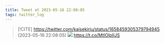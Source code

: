 ```yaml
---
title: Tweet at 2023-05-16 22:08:05
tags: twitter_log
---
```


> [!CITE] https://twitter.com/kaisekiriu/status/1658459305379794945 (2023-05-16 22:08:05)
> ![](https://twitter.com/kaisekiriu/status/1658459305379794945)
> https://t.co/MtlOlplIJS
